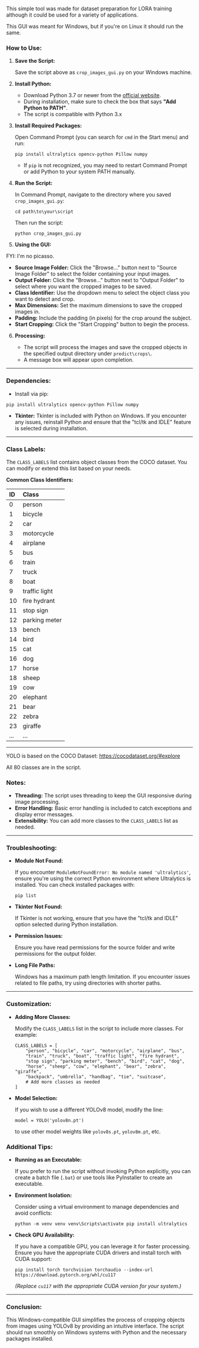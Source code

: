 This simple tool was made for dataset preparation for LORA training although it could be used for a variety of applications.

This GUI was meant for Windows, but if you're on Linux it should run the same. 


### How to Use:

1. **Save the Script:**

   Save the script above as `crop_images_gui.py` on your Windows machine.

2. **Install Python:**

   * Download Python 3.7 or newer from the [official website](https://www.python.org/downloads/windows/).
   * During installation, make sure to check the box that says **"Add Python to PATH"**.
   * The script is compatible with Python 3.x

3. **Install Required Packages:**

   Open Command Prompt (you can search for `cmd` in the Start menu) and run:

   ```
   pip install ultralytics opencv-python Pillow numpy
   ```

   * If `pip` is not recognized, you may need to restart Command Prompt or add Python to your system PATH manually.

4. **Run the Script:**

   In Command Prompt, navigate to the directory where you saved `crop_images_gui.py`:

   ```
   cd path\to\your\script
   ```

   Then run the script:

   ```
   python crop_images_gui.py
   ```

5. **Using the GUI:**

FYI: I'm no picasso. 

   * **Source Image Folder:** Click the "Browse..." button next to "Source Image Folder" to select the folder containing your input images.
   * **Output Folder:** Click the "Browse..." button next to "Output Folder" to select where you want the cropped images to be saved.
   * **Class Identifier:** Use the dropdown menu to select the object class you want to detect and crop.
   * **Max Dimensions:** Set the maximum dimensions to save the cropped images in.
   * **Padding:** Include the padding (in pixels) for the crop around the subject.
   * **Start Cropping:** Click the "Start Cropping" button to begin the process.

6. **Processing:**

   * The script will process the images and save the cropped objects in the specified output directory under `predict\crops\`.
   * A message box will appear upon completion.

***

### Dependencies:

*  Install via pip:

  ```
  pip install ultralytics opencv-python Pillow numpy
  ```

* **Tkinter:** Tkinter is included with Python on Windows. If you encounter any issues, reinstall Python and ensure that the "tcl/tk and IDLE" feature is selected during installation.

***

### Class Labels:

The `CLASS_LABELS` list contains object classes from the COCO dataset. You can modify or extend this list based on your needs.

**Common Class Identifiers:**

| ID  | Class         |
| :-- | :------------ |
| 0   | person        |
| 1   | bicycle       |
| 2   | car           |
| 3   | motorcycle    |
| 4   | airplane      |
| 5   | bus           |
| 6   | train         |
| 7   | truck         |
| 8   | boat          |
| 9   | traffic light |
| 10  | fire hydrant  |
| 11  | stop sign     |
| 12  | parking meter |
| 13  | bench         |
| 14  | bird          |
| 15  | cat           |
| 16  | dog           |
| 17  | horse         |
| 18  | sheep         |
| 19  | cow           |
| 20  | elephant      |
| 21  | bear          |
| 22  | zebra         |
| 23  | giraffe       |
| ... | ...           |

***

YOLO is based on the COCO Dataset: <https://cocodataset.org/#explore>



All 80 classes are in the script.

### Notes:

* **Threading:** The script uses threading to keep the GUI responsive during image processing.
* **Error Handling:** Basic error handling is included to catch exceptions and display error messages.
* **Extensibility:** You can add more classes to the `CLASS_LABELS` list as needed.

***

### Troubleshooting:

* **Module Not Found:**

  If you encounter `ModuleNotFoundError: No module named 'ultralytics'`, ensure you're using the correct Python environment where Ultralytics is installed. You can check installed packages with:

  ```
  pip list
  ```

* **Tkinter Not Found:**

  If Tkinter is not working, ensure that you have the "tcl/tk and IDLE" option selected during Python installation.

* **Permission Issues:**

  Ensure you have read permissions for the source folder and write permissions for the output folder.

* **Long File Paths:**

  Windows has a maximum path length limitation. If you encounter issues related to file paths, try using directories with shorter paths.

***

### Customization:

* **Adding More Classes:**

  Modify the `CLASS_LABELS` list in the script to include more classes. For example:

  ```
  CLASS_LABELS = [
      "person", "bicycle", "car", "motorcycle", "airplane", "bus",
      "train", "truck", "boat", "traffic light", "fire hydrant",
      "stop sign", "parking meter", "bench", "bird", "cat", "dog",
      "horse", "sheep", "cow", "elephant", "bear", "zebra", "giraffe",
      "backpack", "umbrella", "handbag", "tie", "suitcase",
      # Add more classes as needed
  ]
  ```

* **Model Selection:**

  If you wish to use a different YOLOv8 model, modify the line:

  ```
  model = YOLO('yolov8n.pt')
  ```

  to use other model weights like `yolov8s.pt`, `yolov8m.pt`, etc.


### Additional Tips:

* **Running as an Executable:**

  If you prefer to run the script without invoking Python explicitly, you can create a batch file (`.bat`) or use tools like PyInstaller to create an executable.

* **Environment Isolation:**

  Consider using a virtual environment to manage dependencies and avoid conflicts:

  ```
  python -m venv venv venv\Scripts\activate pip install ultralytics
  ```

* **Check GPU Availability:**

  If you have a compatible GPU, you can leverage it for faster processing. Ensure you have the appropriate CUDA drivers and install torch with CUDA support:

  ```
  pip install torch torchvision torchaudio --index-url https://download.pytorch.org/whl/cu117
  ```

  *(Replace* *`cu117`* *with the appropriate CUDA version for your system.)*

***

### Conclusion:

This Windows-compatible GUI simplifies the process of cropping objects from images using YOLOv8 by providing an intuitive interface. The script should run smoothly on Windows systems with Python and the necessary packages installed.
